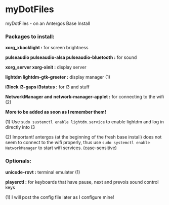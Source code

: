 # myDotFiles
myDotFiles - on an Antergos Base Install

### Packages to install:
 __xorg_xbacklight :__ for screen brightness
 
 __pulseaudio pulseaudio-alsa pulseaudio-bluetooth :__ for sound
 
 __xorg_server xorg-xinit :__ display server
 
 __lightdm lightdm-gtk-greeter :__ display manager (1) 
 
 __i3lock i3-gaps i3status :__ for i3 and stuff
 
 __NetworkManager and network-manager-applet :__ for connecting to the wifi  (2) 
 
 __More to be added as soon as I remember them!__
 
(1) Use `sudo sustemctl enable lightdm.service` to enable lightdm and log in directly into i3

(2) Important! antergos (at the beginning of the fresh base install) does not seem to connect to the wifi properly, thus use 
`sudo systemctl enable NetworkManager` to start wifi services. (case-sensitive)

### Optionals:
__unicode-rxvt :__ terminal emulater (1)

__playerctl :__ for keyboards that have pause, next and prevois sound control keys

(1) I will post the config file later as I configure mine!

